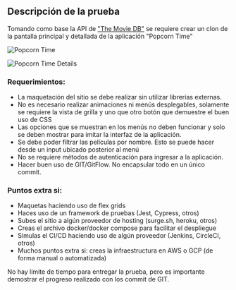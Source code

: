 ## Descripción de la prueba

Tomando como base la API de ["The Movie DB"](https://developers.themoviedb.org/3/getting-started/introduction) se requiere crear un clon de la pantalla principal y detallada de la aplicación "Popcorn Time"

![Popcorn Time](media/popcorntime.png)

![Popcorn Time Details](media/popcorntime_details.png)

### Requerimientos:

- La maquetación del sitio se debe realizar sin utilizar librerías externas.
- No es necesario realizar animaciones ni menús desplegables, solamente se requiere la vista de grilla y uno que otro botón que demuestre el buen uso de CSS
- Las opciones que se muestran en los menús no deben funcionar y solo se deben mostrar para imitar la interfaz de la aplicación.
- Se debe poder filtrar las películas por nombre. Esto se puede hacer desde un input ubicado posterior al menú
- No se requiere métodos de autenticación para ingresar a la aplicación.
- Hacer buen uso de GIT/GitFlow. No encapsular todo en un único commit.

### Puntos extra si:

- Maquetas haciendo uso de flex grids
- Haces uso de un framework de pruebas (Jest, Cypress, otros)
- Subes el sitio a algún proveedor de hosting (surge.sh, heroku, otros)
- Creas el archivo docker/docker compose para facilitar el despliegue
- Simulas el CI/CD haciendo uso de algún proveedor (Jenkins, CircleCI, otros)
- Muchos puntos extra si: creas la infraestructura en AWS o GCP (de forma manual o automatizada)

No hay límite de tiempo para entregar la prueba, pero es importante demostrar el progreso realizado con los commit de GIT.
